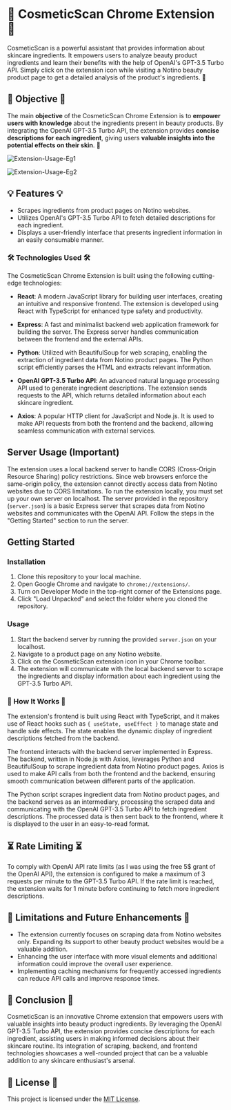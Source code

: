 # 💄 CosmeticScan Chrome Extension 💄

CosmeticScan is a powerful assistant that provides information about skincare ingredients. It empowers users to analyze beauty product ingredients and learn their benefits with the help of OpenAI's GPT-3.5 Turbo API. Simply click on the extension icon while visiting a Notino beauty product page to get a detailed analysis of the product's ingredients. 🧴

## 🚀 Objective 🚀

The main **objective** of the CosmeticScan Chrome Extension is to **empower users with knowledge** about the ingredients present in beauty products. By integrating the OpenAI GPT-3.5 Turbo API, the extension provides **concise descriptions for each ingredient**, giving users **valuable insights into the potential effects on their skin**. 🌟

![Extension-Usage-Eg1](https://github.com/maruwu8/CosmeticScan-Chrome-Extension/assets/130385138/341e72b3-5a6c-4295-b73b-2b80866b0156)

![Extension-Usage-Eg2](https://github.com/maruwu8/CosmeticScan-Chrome-Extension/assets/130385138/bfdb2536-b76a-4ed5-97a7-da1d2a69c98c)

## 💡 Features 💡

- Scrapes ingredients from product pages on Notino websites.
- Utilizes OpenAI's GPT-3.5 Turbo API to fetch detailed descriptions for each ingredient.
- Displays a user-friendly interface that presents ingredient information in an easily consumable manner.

### 🛠️ Technologies Used 🛠️

The CosmeticScan Chrome Extension is built using the following cutting-edge technologies:

- **React**: A modern JavaScript library for building user interfaces, creating an intuitive and responsive frontend. The extension is developed using React with TypeScript for enhanced type safety and productivity.

- **Express**: A fast and minimalist backend web application framework for building the server. The Express server handles communication between the frontend and the external APIs.

- **Python**: Utilized with BeautifulSoup for web scraping, enabling the extraction of ingredient data from Notino product pages. The Python script efficiently parses the HTML and extracts relevant information.

- **OpenAI GPT-3.5 Turbo API**: An advanced natural language processing API used to generate ingredient descriptions. The extension sends requests to the API, which returns detailed information about each skincare ingredient.

- **Axios**: A popular HTTP client for JavaScript and Node.js. It is used to make API requests from both the frontend and the backend, allowing seamless communication with external services.

## Server Usage (Important)

The extension uses a local backend server to handle CORS (Cross-Origin Resource Sharing) policy restrictions. Since web browsers enforce the same-origin policy, the extension cannot directly access data from Notino websites due to CORS limitations. To run the extension locally, you must set up your own server on localhost. The server provided in the repository (`server.json`) is a basic Express server that scrapes data from Notino websites and communicates with the OpenAI API. Follow the steps in the "Getting Started" section to run the server.

## Getting Started

### Installation

1. Clone this repository to your local machine.
2. Open Google Chrome and navigate to `chrome://extensions/`.
3. Turn on Developer Mode in the top-right corner of the Extensions page.
4. Click "Load Unpacked" and select the folder where you cloned the repository.

### Usage

1. Start the backend server by running the provided `server.json` on your localhost.
2. Navigate to a product page on any Notino website.
3. Click on the CosmeticScan extension icon in your Chrome toolbar.
4. The extension will communicate with the local backend server to scrape the ingredients and display information about each ingredient using the GPT-3.5 Turbo API.

### 🤖 How It Works 🤖

The extension's frontend is built using React with TypeScript, and it makes use of React hooks such as `{ useState, useEffect }` to manage state and handle side effects. The state enables the dynamic display of ingredient descriptions fetched from the backend.

The frontend interacts with the backend server implemented in Express. The backend, written in Node.js with Axios, leverages Python and BeautifulSoup to scrape ingredient data from Notino product pages. Axios is used to make API calls from both the frontend and the backend, ensuring smooth communication between different parts of the application.

The Python script scrapes ingredient data from Notino product pages, and the backend serves as an intermediary, processing the scraped data and communicating with the OpenAI GPT-3.5 Turbo API to fetch ingredient descriptions. The processed data is then sent back to the frontend, where it is displayed to the user in an easy-to-read format.

## ⏳ Rate Limiting ⏳

To comply with OpenAI API rate limits (as I was using the free 5$ grant of the OpenAI API), the extension is configured to make a maximum of 3 requests per minute to the GPT-3.5 Turbo API. If the rate limit is reached, the extension waits for 1 minute before continuing to fetch more ingredient descriptions.

## 🚀 Limitations and Future Enhancements 🚀

- The extension currently focuses on scraping data from Notino websites only. Expanding its support to other beauty product websites would be a valuable addition.
- Enhancing the user interface with more visual elements and additional information could improve the overall user experience.
- Implementing caching mechanisms for frequently accessed ingredients can reduce API calls and improve response times.

## 🎉 Conclusion 🎉

CosmeticScan is an innovative Chrome extension that empowers users with valuable insights into beauty product ingredients. By leveraging the OpenAI GPT-3.5 Turbo API, the extension provides concise descriptions for each ingredient, assisting users in making informed decisions about their skincare routine. Its integration of scraping, backend, and frontend technologies showcases a well-rounded project that can be a valuable addition to any skincare enthusiast's arsenal.

## 📜 License 📜

This project is licensed under the [MIT License](LICENSE).
